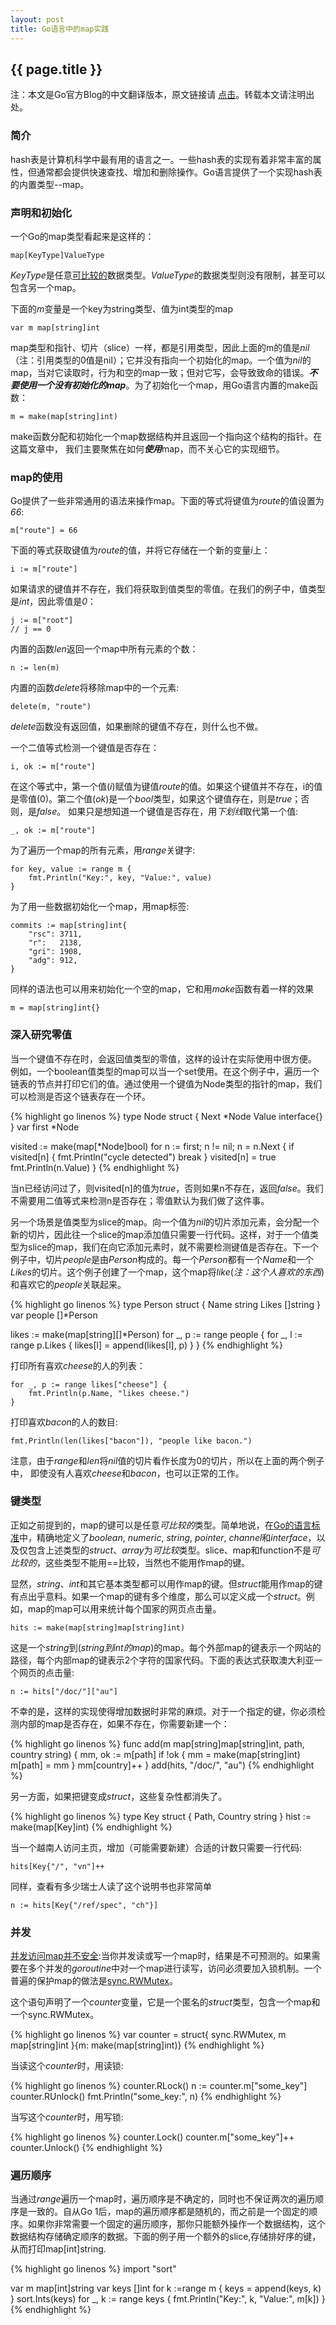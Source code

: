 ```yaml
---
layout: post
title: Go语言中的map实践
---
```

{{ page.title }}
---
注：本文是Go官方Blog的中文翻译版本，原文链接请
[点击](http://blog.golang.org/go-maps-in-action)。转载本文请注明出处。

### 简介

hash表是计算机科学中最有用的语言之一。一些hash表的实现有着非常丰富的属性，但通常都会提供快速查找、增加和删除操作。Go语言提供了一个实现hash表的内置类型--map。

### 声明和初始化

一个Go的map类型看起来是这样的：

	map[KeyType]ValueType

*KeyType*是任意[可比较的](http://golang.org/ref/spec#Comparison_operators)数据类型。*ValueType*的数据类型则没有限制，甚至可以包含另一个map。

下面的*m*变量是一个key为string类型、值为int类型的map

	var m map[string]int

map类型和指针、切片（slice）一样，都是引用类型，因此上面的m的值是*nil*（注：引用类型的0值是nil）；它并没有指向一个初始化的map。一个值为*nil*的map，当对它读取时，行为和空的map一致；但对它写，会导致致命的错误。***不要使用一个没有初始化的map***。为了初始化一个map，用Go语言内置的make函数：

	m = make(map[string]int)

make函数分配和初始化一个map数据结构并且返回一个指向这个结构的指针。在这篇文章中，
我们主要聚焦在如何***使用***map，而不关心它的实现细节。

### map的使用

Go提供了一些非常通用的语法来操作map。下面的等式将键值为*route*的值设置为*66*:


	m["route"] = 66

下面的等式获取键值为*route*的值，并将它存储在一个新的变量*i*上：

	i := m["route"]

如果请求的键值并不存在，我们将获取到值类型的零值。在我们的例子中，值类型是*int*，因此零值是*0*：

	j := m["root"]
	// j == 0

内置的函数*len*返回一个map中所有元素的个数：

	n := len(m)

内置的函数*delete*将移除map中的一个元素:

	delete(m, "route")

*delete*函数没有返回值，如果删除的键值不存在，则什么也不做。

一个二值等式检测一个键值是否存在：

	i, ok := m["route"]

在这个等式中，第一个值(*i*)赋值为键值*route*的值。如果这个键值并不存在，i的值是零值(0)。第二个值(*ok*)是一个*bool*类型，如果这个键值存在，则是*true*；否则，是*false*。
如果只是想知道一个键值是否存在，用*下划线*取代第一个值:

	_, ok := m["route"]

为了遍历一个map的所有元素，用*range*关键字:

	for key, value := range m {
		fmt.Println("Key:", key, "Value:", value)
	}

为了用一些数据初始化一个map，用map标签:

	commits := map[string]int{
		"rsc": 3711,
		"r":   2138,
		"gri": 1908,
		"adg": 912,
	}

同样的语法也可以用来初始化一个空的map，它和用*make*函数有着一样的效果

	m = map[string]int{}


### 深入研究零值

当一个键值不存在时，会返回值类型的零值，这样的设计在实际使用中很方便。
例如，一个boolean值类型的map可以当一个set使用。在这个例子中，遍历一个链表的节点并打印它们的值。通过使用一个键值为Node类型的指针的map，我们可以检测是否这个链表存在一个环。

{% highlight go linenos %}
type Node struct {
	Next *Node
	Value interface{}
}
var first *Node

visited := make(map[*Node]bool)
for n := first; n != nil; n = n.Next {
	if visited[n] {
		fmt.Println("cycle detected")
		break
	}
	visited[n] = true
	fmt.Println(n.Value)
}
{% endhighlight %}

当n已经访问过了，则visited[n]的值为*true*，否则如果n不存在，返回*false*。我们不需要用二值等式来检测n是否存在；零值默认为我们做了这件事。

另一个场景是值类型为slice的map。向一个值为*nil*的切片添加元素，会分配一个新的切片，因此往一个slice的map添加值只需要一行代码。这样，对于一个值类型为slice的map，我们在向它添加元素时，就不需要检测键值是否存在。下一个例子中，切片*people*是由*Person*构成的。每一个*Person*都有一个*Name*和一个*Likes*的切片。这个例子创建了一个map，这个map将*like*(*注：这个人喜欢的东西*)和喜欢它的*people*关联起来。

{% highlight go linenos %}
type Person struct {
	Name string
	Likes []string
}
var people []*Person

likes := make(map[string][]*Person)
for _, p := range people {
	for _, l := range p.Likes {
		likes[l] = append(likes[l], p)
	}
}
{% endhighlight %}

打印所有喜欢*cheese*的人的列表：

	for _, p := range likes["cheese"] {
		fmt.Println(p.Name, "likes cheese.")
	}

打印喜欢*bacon*的人的数目:

	fmt.Println(len(likes["bacon"]), "people like bacon.")

注意，由于*range*和*len*将*nil*值的切片看作长度为0的切片，所以在上面的两个例子中，
即使没有人喜欢*cheese*和*bacon*，也可以正常的工作。

### 键类型

正如之前提到的，map的键可以是任意*可比较的*类型。简单地说，在[Go的语言标准](http://golang.org/ref/spec#Comparison_operators)中，精确地定义了*boolean*, *numeric*, *string*, *pointer*, *channel*和*interface*，以及仅包含上述类型的*struct*、*array*为*可比较*类型。slice、map和function不是*可比较的*，这些类型不能用==比较，当然也不能用作map的键。

显然，*string*、*int*和其它基本类型都可以用作map的键。但*struct*能用作map的键有点出乎意料。如果一个map的键有多个维度，那么可以定义成一个*struct*。例如，map的map可以用来统计每个国家的网页点击量。

	hits := make(map[string]map[string]int)

这是一个*string*到(*string到int的map*)的map。每个外部map的键表示一个网站的路径，每个内部map的键表示2个字符的国家代码。下面的表达式获取澳大利亚一个网页的点击量:

	n := hits["/doc/"]["au"]

不幸的是，这样的实现使得增加数据时非常的麻烦。对于一个指定的键，你必须检测内部的map是否存在，如果不存在，你需要新建一个：

{% highlight go linenos %}
func add(m map[string]map[string]int, path, country string) {
	mm, ok := m[path]
	if !ok {
		mm = make(map[string]int)
		m[path] = mm
	}
	mm[country]++
}
add(hits, "/doc/", "au")
{% endhighlight %}

另一方面，如果把键变成*struct*，这些复杂性都消失了。

{% highlight go linenos %}
type Key struct {
	Path, Country string
}
hist := make(map[Key]int)
{% endhighlight %}

当一个越南人访问主页，增加（可能需要新建）合适的计数只需要一行代码:

	hits[Key{"/", "vn"]++

同样，查看有多少瑞士人读了这个说明书也非常简单

	n := hits[Key{"/ref/spec", "ch"}]


### 并发

[并发访问map并不安全](http://golang.org/doc/faq#atomic_maps):当你并发读或写一个map时，结果是不可预测的。如果需要在多个并发的*goroutine*中对一个map进行读写，访问必须要加入锁机制。一个普遍的保护map的做法是[sync.RWMutex](http://golang.org/pkg/sync/#RWMutex)。

这个语句声明了一个*counter*变量，它是一个匿名的*struct*类型，包含一个map和一个sync.RWMutex。

{% highlight go linenos %}
var counter = struct{
	sync.RWMutex,
	m map[string]int
}{m: make(map[string]int)}
{% endhighlight %}

当读这个*counter*时，用读锁:

{% highlight go linenos %}
counter.RLock()
n := counter.m["some_key"]
counter.RUnlock()
fmt.Println("some_key:", n)
{% endhighlight %}

当写这个*counter*时，用写锁:

{% highlight go linenos %}
counter.Lock()
counter.m["some_key"]++
counter.Unlock()
{% endhighlight %}


### 遍历顺序

当通过*range*遍历一个map时，遍历顺序是不确定的，同时也不保证两次的遍历顺序是一致的。自从Go 1后，map的遍历顺序都是随机的，而之前是一个固定的顺序。如果你非常需要一个固定的遍历顺序，那你只能额外操作一个数据结构，这个数据结构存储确定顺序的数据。下面的例子用一个额外的slice,存储排好序的键，从而打印map[int]string.

{% highlight go linenos %}
import "sort"

var m map[int]string
var keys []int
for k :=range m {
	keys = append(keys, k)
}
sort.Ints(keys)
for _, k := range keys {
	fmt.Println("Key:", k, "Value:", m[k])
}
{% endhighlight %}
